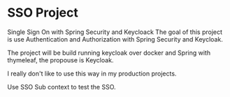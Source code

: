 # SSO Project
Single Sign On with Spring Security and Keycloack
The goal of this project is use Authentication and Authorization with Spring Security and Keycloak.

The project will be build running keycloak over docker and Spring with thymeleaf, the propouse is Keycloak.

I really don't like to use this way in my production projects.

Use SSO Sub context to test the SSO.
